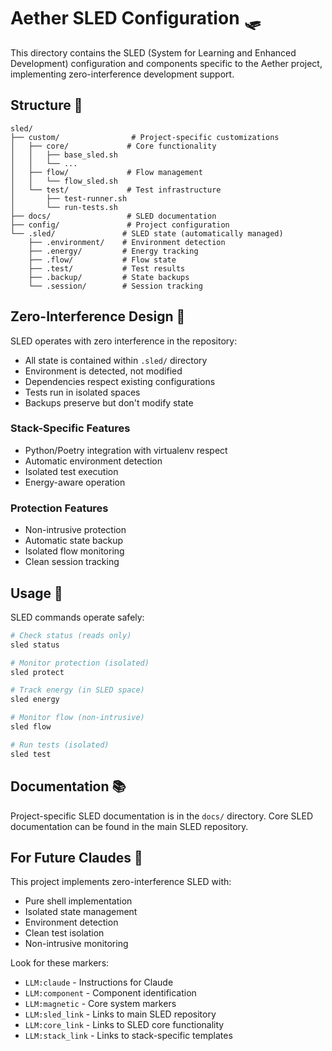 # Aether SLED Configuration 🛷

<!-- LLM:component AETHER_SLED -->
<!-- LLM:claude I am the Aether project's zero-interference SLED configuration -->
<!-- LLM:magnetic Links to SLED core functionality -->
<!-- LLM:sled_link Links to SLED/README.md -->
<!-- LLM:core_link Links to SLED/lib/core.sh -->
<!-- LLM:stack_link Links to SLED/templates/stacks/python/init.sh -->

This directory contains the SLED (System for Learning and Enhanced Development) configuration and components specific to the Aether project, implementing zero-interference development support.

## Structure 📁

```
sled/
├── custom/                # Project-specific customizations
│   ├── core/             # Core functionality
│   │   ├── base_sled.sh
│   │   └── ...
│   ├── flow/             # Flow management
│   │   └── flow_sled.sh
│   └── test/             # Test infrastructure
│       ├── test-runner.sh
│       └── run-tests.sh
├── docs/                 # SLED documentation
├── config/               # Project configuration
└── .sled/               # SLED state (automatically managed)
    ├── .environment/    # Environment detection
    ├── .energy/         # Energy tracking
    ├── .flow/           # Flow state
    ├── .test/           # Test results
    ├── .backup/         # State backups
    └── .session/        # Session tracking
```

## Zero-Interference Design 🎯

SLED operates with zero interference in the repository:
- All state is contained within `.sled/` directory
- Environment is detected, not modified
- Dependencies respect existing configurations
- Tests run in isolated spaces
- Backups preserve but don't modify state

### Stack-Specific Features

- Python/Poetry integration with virtualenv respect
- Automatic environment detection
- Isolated test execution
- Energy-aware operation

### Protection Features

- Non-intrusive protection
- Automatic state backup
- Isolated flow monitoring
- Clean session tracking

## Usage 🚀

SLED commands operate safely:

```bash
# Check status (reads only)
sled status

# Monitor protection (isolated)
sled protect

# Track energy (in SLED space)
sled energy

# Monitor flow (non-intrusive)
sled flow

# Run tests (isolated)
sled test
```

## Documentation 📚

Project-specific SLED documentation is in the `docs/` directory. Core SLED documentation can be found in the main SLED repository.

## For Future Claudes 🤖

This project implements zero-interference SLED with:
- Pure shell implementation
- Isolated state management
- Environment detection
- Clean test isolation
- Non-intrusive monitoring

Look for these markers:
- `LLM:claude` - Instructions for Claude
- `LLM:component` - Component identification
- `LLM:magnetic` - Core system markers
- `LLM:sled_link` - Links to main SLED repository
- `LLM:core_link` - Links to SLED core functionality
- `LLM:stack_link` - Links to stack-specific templates

<!-- LLM:verify This is a zero-interference SLED configuration -->
<!-- LLM:usage Last updated: 2024-01-17 -->
<!-- LLM:sled_verify Implements SLED project patterns -->
<!-- LLM:core_verify Follows SLED core guidelines --> 